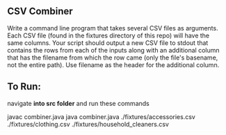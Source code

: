 ## CSV Combiner

Write a command line program that takes several CSV files as arguments. Each CSV file (found in the fixtures directory of this repo) will have the same columns. Your script should output a new CSV file to stdout that contains the rows from each of the inputs along with an additional column that has the filename from which the row came (only the file's basename, not the entire path). Use filename as the header for the additional column.

## To Run:

navigate **into src folder** and run these commands

javac combiner.java
java combiner.java ./fixtures/accessories.csv ./fixtures/clothing.csv ./fixtures/household_cleaners.csv
